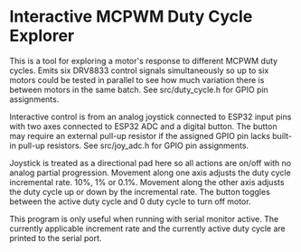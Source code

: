 # Interactive MCPWM Duty Cycle Explorer

This is a tool for exploring a motor's response to different MCPWM duty cycles.
Emits six DRV8833 control signals simultaneously so up to six motors could
be tested in parallel to see how much variation there is between motors in the
same batch. See src/duty_cycle.h for GPIO pin assignments.

Interactive control is from an analog joystick connected to ESP32 input pins
with two axes connected to ESP32 ADC and a digital button. The button may
require an external pull-up resistor if the assigned GPIO pin lacks built-in
pull-up resistors. See src/joy_adc.h for GPIO pin assignments.

Joystick is treated as a directional pad here so all actions are on/off with
no analog partial progression. Movement along one axis adjusts the duty
cycle incremental rate. 10%, 1% or 0.1%. Movement along the other axis
adjusts the duty cycle up or down by the incremental rate. The button toggles
between the active duty cycle and 0 duty cycle to turn off motor.

This program is only useful when running with serial monitor active. The
currently applicable increment rate and the currently active duty cycle
are printed to the serial port.
